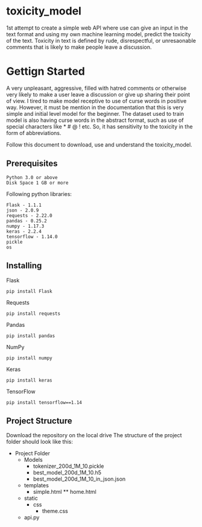 # toxicity_model
1st attempt to create a simple web API where use can give an input in the text format and using my own machine learning model, predict the toxicity of the text.
Toxicity in text is defined by rude, disrespectful, or unresaonable comments that is likely to make people leave a discussion.

# Gettign Started
A very unpleasant, aggressive, filled with hatred comments or otherwise very likely to make a user leave a discussion or give up sharing their point of view. I tired to make model receptive to use of curse words in positive way. However, it must be mention in the documentation that this is very simple and initial level model for the beginner. The dataset used to train model is also having curse words in the abstract format, such as use of special characters like * # @ ! etc. So, it has sensitivity to the toxicity in the form of abbreviations.

Follow this document to download, use and understand the toxicity_model.

## Prerequisites
```
Python 3.0 or above
Disk Space 1 GB or more
```

Following python libraries:
```
Flask - 1.1.1
json - 2.0.9
requests - 2.22.0
pandas - 0.25.2
numpy - 1.17.3
keras - 2.2.4
tensorflow - 1.14.0
pickle
os
```

## Installing
Flask
```
pip install Flask
```
Requests
```
pip install requests
```
Pandas
```
pip install pandas
```
NumPy
```
pip install numpy
```
Keras
```
pip install keras
```
TensorFlow
```
pip install tensorflow==1.14
```
## Project Structure
Download the repository on the local drive
The structure of the project folder should look like this:
* Project Folder
  * Models
    - tokenizer_200d_1M_10.pickle
    - best_model_200d_1M_10.h5
    - best_model_200d_1M_10_in_json.json
  * templates
    - simple.html
    ** home.html
  * static
    * css
      - theme.css
  - api.py
    
